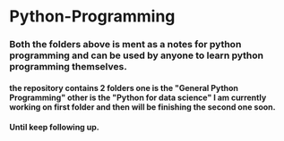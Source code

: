 # Python-Programming
### Both the folders above is ment as a notes for python programming and can be used by anyone to learn python programming themselves.
#### the repository contains 2 folders one is the "General Python Programming" other is the "Python for data science" I am currently working on first folder and then will be finishing the second one soon. 
#### Until keep following up.
